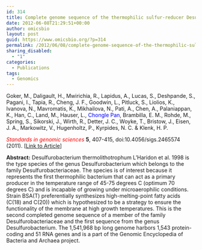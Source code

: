 ```yaml
---
id: 314
title: Complete genome sequence of the thermophilic sulfur-reducer Desulfurobacterium thermolithotrophum type strain (BSA(T)) from a deep-sea hydrothermal vent.
date: 2012-06-08T21:29:51+00:00
author: omicsbio
layout: post
guid: https://www.omicsbio.org/?p=314
permalink: /2012/06/08/complete-genome-sequence-of-the-thermophilic-sulfur-reducer-desulfurobacterium-thermolithotrophum-type-strain-bsat-from-a-deep-sea-hydrothermal-vent/
sharing_disabled:
  - "1"
categories:
  - Publications
tags:
  - Genomics
---
```

Goker, M., Daligault, H., Mwirichia, R., Lapidus, A., Lucas, S., Deshpande, S., Pagani, I., Tapia, R., Cheng, J. F., Goodwin, L., Pitluck, S., Liolios, K., Ivanova, N., Mavromatis, K., Mikhailova, N., Pati, A., Chen, A., Palaniappan, K., Han, C., Land, M., Hauser, L., <span style="color: #0000ff;">Chongle Pan</span>, Brambilla, E. M., Rohde, M., Spring, S., Sikorski, J., Wirth, R., Detter, J. C., Woyke, T., Bristow, J., Eisen, J. A., Markowitz, V., Hugenholtz, P., Kyrpides, N. C. & Klenk, H. P.

<span style="color: #ff0000;"><em>Standards in genomic sciences</em> </span>**5**, 407-415, doi:10.4056/sigs.2465574 (2011). [[Link to Article](http://www.ncbi.nlm.nih.gov/pmc/articles/PMC3368423/)]

<!--more-->

**Abstract:** Desulfurobacterium thermolithotrophum L&#8217;Haridon et al. 1998 is the type species of the genus Desulfurobacterium which belongs to the family Desulfurobacteriaceae. The species is of interest because it represents the first thermophilic bacterium that can act as a primary producer in the temperature range of 45-75 degrees C (optimum 70 degrees C) and is incapable of growing under microaerophilic conditions. Strain BSA(T) preferentially synthesizes high-melting-point fatty acids (C(18) and C(20)) which is hypothesized to be a strategy to ensure the functionality of the membrane at high growth temperatures. This is the second completed genome sequence of a member of the family Desulfurobacteriaceae and the first sequence from the genus Desulfurobacterium. The 1,541,968 bp long genome harbors 1,543 protein-coding and 51 RNA genes and is a part of the Genomic Encyclopedia of Bacteria and Archaea project.